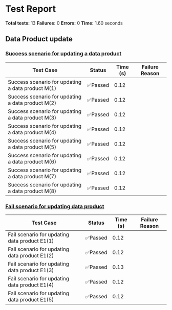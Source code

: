 # Test Report

**Total tests:** 13
**Failures:** 0
**Errors:** 0
**Time:** 1.60 seconds

## Data Product update


### [Success scenario for updating a data product](https://github.com/BrobridgeOrg/gravity-cli-tests/tree/main/data_product_update_test/data_product_update_test.feature#L9)

| Test Case | Status | Time (s) | Failure Reason |
|-----------|--------|----------|----------------|
| Success scenario for updating a data product M(1)  | ✅Passed | 0.12 |  |
| Success scenario for updating a data product M(2)  | ✅Passed | 0.12 |  |
| Success scenario for updating a data product M(3)  | ✅Passed | 0.12 |  |
| Success scenario for updating a data product M(4)  | ✅Passed | 0.12 |  |
| Success scenario for updating a data product M(5)  | ✅Passed | 0.12 |  |
| Success scenario for updating a data product M(6)  | ✅Passed | 0.12 |  |
| Success scenario for updating a data product M(7)  | ✅Passed | 0.12 |  |
| Success scenario for updating a data product M(8)  | ✅Passed | 0.12 |  |

### [Fail scenario for updating data product](https://github.com/BrobridgeOrg/gravity-cli-tests/tree/main/data_product_update_test/data_product_update_test.feature#L27)

| Test Case | Status | Time (s) | Failure Reason |
|-----------|--------|----------|----------------|
| Fail scenario for updating data product E1(1)  | ✅Passed | 0.12 |  |
| Fail scenario for updating data product E1(2)  | ✅Passed | 0.12 |  |
| Fail scenario for updating data product E1(3)  | ✅Passed | 0.13 |  |
| Fail scenario for updating data product E1(4)  | ✅Passed | 0.12 |  |
| Fail scenario for updating data product E1(5)  | ✅Passed | 0.12 |  |


